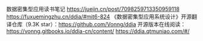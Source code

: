 数据密集型应用读书笔记
https://juejin.cn/post/7098259713350959118
https://fuxuemingzhu.cn/ddia/#mit6-824
《数据密集型应用系统设计》开源翻译仓库（9.3K star）：https://github.com/Vonng/ddia
开源版本在线阅读：https://vonng.gitbooks.io/ddia-cn/content/
https://ddia.qtmuniao.com/#/
